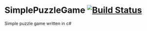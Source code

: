 # SimplePuzzleGame [![Build Status](https://travis-ci.org/sanadshuaib/SimplePuzzleGame.svg?branch=master)](https://travis-ci.org/sanadshuaib/SimplePuzzleGame)
Simple puzzle game written in c#

